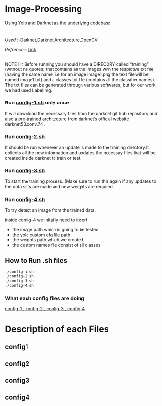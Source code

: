 ﻿# Image-Processing
Using Yolo and Darknet as the underlying codebase

#
*Used :-*[Darknet](https://github.com/pjreddie/darknet),[Darknet Architecture](https://pjreddie.com/media/files/darknet53.conv.74),[OpenCV](https://gist.github.com/8082bfe067b202b9162c419eb716582a.git)

*Refrence*:- [Link](https://blog.francium.tech/custom-object-training-and-detection-with-yolov3-darknet-and-opencv-41542f2ff44e)

## 
NOTE !! : Before running you should have a DIRECORY called “training” (without he quotes) that contains all the images with the respictive txt file (having the same name ,i.e for an image image1.png the text file will be named image1.txt) and a classes.txt file (contains all the classifier names). The txt files can be generated through various softwares, but for our work we had used LabelImg.

### Run [config-1.sh](##config1) only once
It will download the necessary files from the darknet git hub repository and also a pre-trained architecture from darknet’s official website darknet53.conv.74 .

### Run [config-2.sh](##config2)
It should be run whenever an update is made to the training directory.It collects all the new information and updates the necessay files that will be created inside darknet to train or test.

### Run [config-3.sh](##config3)
To start the training process. (Make sure to run this again if any updates to the data sets are made and new weights are required.

### Run [config-4.sh](##config4) 
To try detect an image from the trained data.

inside config-4 we initailly need to insert 
- the image path which is going to be tested
- the yolo custom cfg file path
- the weights path which we created
- the custom names file consist of all classes 

## How to Run .sh files
```bash
./config-1.sh
./config-2.sh
./config-3.sh
./config-4.sh
```
### What each config files are doing 
[ config-1 ](##config1),[ config-2 ](##config2),[ config-3 ](##config3),[ config-4 ](##config4)

# Description of each Files
## config1
## config2
## config3
## config4
